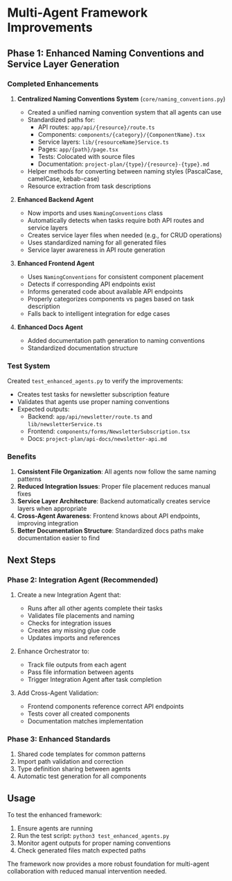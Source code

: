 # Multi-Agent Framework Improvements

## Phase 1: Enhanced Naming Conventions and Service Layer Generation

### Completed Enhancements

1. **Centralized Naming Conventions System** (`core/naming_conventions.py`)
   - Created a unified naming convention system that all agents can use
   - Standardized paths for:
     - API routes: `app/api/{resource}/route.ts`
     - Components: `components/{category}/{ComponentName}.tsx`
     - Service layers: `lib/{resourceName}Service.ts`
     - Pages: `app/{path}/page.tsx`
     - Tests: Colocated with source files
     - Documentation: `project-plan/{type}/{resource}-{type}.md`
   - Helper methods for converting between naming styles (PascalCase, camelCase, kebab-case)
   - Resource extraction from task descriptions

2. **Enhanced Backend Agent**
   - Now imports and uses `NamingConventions` class
   - Automatically detects when tasks require both API routes and service layers
   - Creates service layer files when needed (e.g., for CRUD operations)
   - Uses standardized naming for all generated files
   - Service layer awareness in API route generation

3. **Enhanced Frontend Agent**
   - Uses `NamingConventions` for consistent component placement
   - Detects if corresponding API endpoints exist
   - Informs generated code about available API endpoints
   - Properly categorizes components vs pages based on task description
   - Falls back to intelligent integration for edge cases

4. **Enhanced Docs Agent**
   - Added documentation path generation to naming conventions
   - Standardized documentation structure

### Test System

Created `test_enhanced_agents.py` to verify the improvements:
- Creates test tasks for newsletter subscription feature
- Validates that agents use proper naming conventions
- Expected outputs:
  - Backend: `app/api/newsletter/route.ts` and `lib/newsletterService.ts`
  - Frontend: `components/forms/NewsletterSubscription.tsx`
  - Docs: `project-plan/api-docs/newsletter-api.md`

### Benefits

1. **Consistent File Organization**: All agents now follow the same naming patterns
2. **Reduced Integration Issues**: Proper file placement reduces manual fixes
3. **Service Layer Architecture**: Backend automatically creates service layers when appropriate
4. **Cross-Agent Awareness**: Frontend knows about API endpoints, improving integration
5. **Better Documentation Structure**: Standardized docs paths make documentation easier to find

## Next Steps

### Phase 2: Integration Agent (Recommended)

1. Create a new Integration Agent that:
   - Runs after all other agents complete their tasks
   - Validates file placements and naming
   - Checks for integration issues
   - Creates any missing glue code
   - Updates imports and references

2. Enhance Orchestrator to:
   - Track file outputs from each agent
   - Pass file information between agents
   - Trigger Integration Agent after task completion

3. Add Cross-Agent Validation:
   - Frontend components reference correct API endpoints
   - Tests cover all created components
   - Documentation matches implementation

### Phase 3: Enhanced Standards

1. Shared code templates for common patterns
2. Import path validation and correction
3. Type definition sharing between agents
4. Automatic test generation for all components

## Usage

To test the enhanced framework:

1. Ensure agents are running
2. Run the test script: `python3 test_enhanced_agents.py`
3. Monitor agent outputs for proper naming conventions
4. Check generated files match expected paths

The framework now provides a more robust foundation for multi-agent collaboration with reduced manual intervention needed.